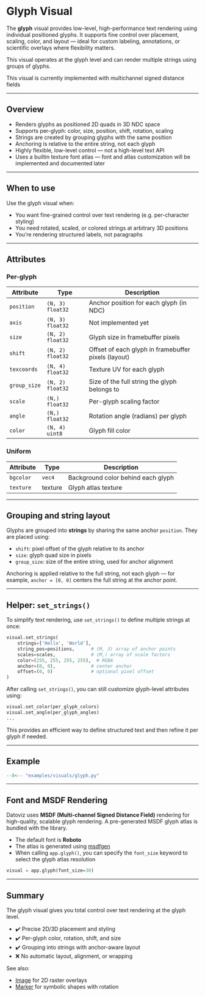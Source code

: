 # Glyph Visual

The **glyph** visual provides low-level, high-performance text rendering using individual positioned glyphs. It supports fine control over placement, scaling, color, and layout — ideal for custom labeling, annotations, or scientific overlays where flexibility matters.

This visual operates at the glyph level and can render multiple strings using groups of glyphs.

This visual is currently implemented with multichannel signed distance fields

---

## Overview

- Renders glyphs as positioned 2D quads in 3D NDC space
- Supports per-glyph: color, size, position, shift, rotation, scaling
- Strings are created by grouping glyphs with the same position
- Anchoring is relative to the entire string, not each glyph
- Highly flexible, low-level control — not a high-level text API
- Uses a builtin texture font atlas — font and atlas customization will be implemented and documented later

---

## When to use

Use the glyph visual when:
- You want fine-grained control over text rendering (e.g. per-character styling)
- You need rotated, scaled, or colored strings at arbitrary 3D positions
- You’re rendering structured labels, not paragraphs

---

## Attributes

### Per-glyph

| Attribute     | Type               | Description                                           |
|----------------|--------------------|-------------------------------------------------------|
| `position`     | `(N, 3) float32`   | Anchor position for each glyph (in NDC)              |
| `axis`         | `(N, 3) float32`   | Not implemented yet                                  |
| `size`         | `(N, 2) float32`   | Glyph size in framebuffer pixels                     |
| `shift`        | `(N, 2) float32`   | Offset of each glyph in framebuffer pixels (layout)  |
| `texcoords`    | `(N, 4) float32`   | Texture UV for each glyph                            |
| `group_size`   | `(N, 2) float32`   | Size of the full string the glyph belongs to         |
| `scale`        | `(N,) float32`     | Per-glyph scaling factor                             |
| `angle`        | `(N,) float32`     | Rotation angle (radians) per glyph                   |
| `color`        | `(N, 4) uint8`     | Glyph fill color                                     |

### Uniform

| Attribute   | Type    | Description                       |
|-------------|---------|-----------------------------------|
| `bgcolor`   | `vec4`  | Background color behind each glyph |
| `texture`   | texture | Glyph atlas texture               |

---

## Grouping and string layout

Glyphs are grouped into **strings** by sharing the same anchor `position`.
They are placed using:

- `shift`: pixel offset of the glyph relative to its anchor
- `size`: glyph quad size in pixels
- `group_size`: size of the entire string, used for anchor alignment

Anchoring is applied relative to the full string, not each glyph — for example, `anchor = [0, 0]` centers the full string at the anchor point.

---

## Helper: `set_strings()`

To simplify text rendering, use `set_strings()` to define multiple strings at once:

```python
visual.set_strings(
    strings=['Hello', 'World'],
    string_pos=positions,      # (M, 3) array of anchor points
    scales=scales,             # (M,) array of scale factors
    color=(255, 255, 255, 255),  # RGBA
    anchor=(0, 0),             # center anchor
    offset=(0, 0)              # optional pixel offset
)
```

After calling `set_strings()`, you can still customize glyph-level attributes using:

```python
visual.set_color(per_glyph_colors)
visual.set_angle(per_glyph_angles)
...
```

This provides an efficient way to define structured text and then refine it per glyph if needed.

---

## Example

```python
--8<-- "examples/visuals/glyph.py"
```

---

## Font and MSDF Rendering

Datoviz uses **MSDF (Multi-channel Signed Distance Field)** rendering for high-quality, scalable glyph rendering. A pre-generated MSDF glyph atlas is bundled with the library.

- The default font is **Roboto**
- The atlas is generated using [msdfgen](https://github.com/Chlumsky/msdfgen)
- When calling `app.glyph()`, you can specify the `font_size` keyword to select the glyph atlas resolution

```python
visual = app.glyph(font_size=30)
```

---

## Summary

The glyph visual gives you total control over text rendering at the glyph level.

* ✔️ Precise 2D/3D placement and styling
* ✔️ Per-glyph color, rotation, shift, and size
* ✔️ Grouping into strings with anchor-aware layout
* ❌ No automatic layout, alignment, or wrapping

See also:

* [Image](image.md) for 2D raster overlays
* [Marker](marker.md) for symbolic shapes with rotation
